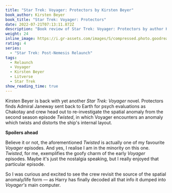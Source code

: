 ```yaml
---
title: "Star Trek: Voyager: Protectors by Kirsten Beyer"
book_author: Kirsten Beyer
book_title: "Star Trek: Voyager: Protectors"
date: 2022-07-21T07:13:11.872Z
description: "Book review of Star Trek: Voyager: Protectors by author Kirsten Beyer"
weight: 24
inline_image: https://i.gr-assets.com/images/S/compressed.photo.goodreads.com/books/1391973887l/18143996.jpg
rating: 4
series:
  - "Star Trek: Post-Nemesis Relaunch"
tags:
  - Relaunch
  - Voyager
  - Kirsten Beyer
  - Litverse
  - Star Trek
show_reading_time: true
---
```

Kirsten Beyer is back with yet another *Star Trek: Voyager* novel. Protectors finds Admiral Janeway sent back to Earth for psych evaluations as Chakotay and crew head out to re-investigate the spatial anomaly from the second season episode *Twisted*, in which Voyager encounters an anomaly which twists and distorts the ship's internal layout.

**Spoilers ahead**

<!--more-->

Believe it or not, the aforementioned *Twisted* is actually one of my favourite *Voyager* episodes. And yes, I realise I am in the minority on this one. *Twisted*, for me, exemplifies the goofy charm of the early *Voyager* episodes. Maybe it's just the nostalgia speaking, but I really enjoyed that particular episode.

So I was curious and excited to see the crew revisit the source of the spatial anomaly/life form — as Harry has finally decoded all that info it dumped into *Voyager's* main computer.